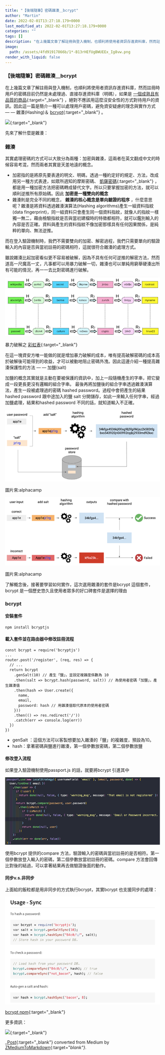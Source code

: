 ```yaml
---
title: "【後端隨筆】密碼雜湊＿bcrypt"
author: "Martin"
date: 2022-02-01T13:27:18.179+0000
last_modified_at: 2022-02-01T13:27:18.179+0000
categories: ""
tags: []
description: "在上幾篇文章了解註冊與登入機制，也順利將使用者資訊存進資料庫，然而註冊時用戶的密碼目前仍然是未處理過、直接存進資料庫（明碼），如果是一個成熟且有品質的商品，絕對不應該用這麼沒安全性的方式對待用戶的資訊。因此這一篇是簡介一種可以處理用戶密碼，避免資安疑慮的理念與實作方式 — —…"
image:
  path: /assets/4fd91917866b/1*-B13rHEfUgBWUEEx_Ig8vw.png
render_with_liquid: false
---
```


### 【後端隨筆】密碼雜湊＿bcrypt

在上幾篇文章了解註冊與登入機制，也順利將使用者資訊存進資料庫，然而註冊時用戶的密碼目前仍然是未處理過、直接存進資料庫（明碼），如果是 [一個成熟且有品質的商品](https://9to5mac.com/2019/04/18/instagram-password-hack-millions/){:target="_blank"} ，絕對不應該用這麼沒安全性的方式對待用戶的資訊。因此這一篇是簡介一種可以處理用戶密碼，避免資安疑慮的理念與實作方式 — — 雜湊\(Hashing\)＆ [bcrypt](https://www.npmjs.com/package/bcryptjs){:target="_blank"} 。


[![](https://static.npmjs.com/338e4905a2684ca96e08c7780fc68412.png)](https://www.npmjs.com/package/bcryptjs){:target="_blank"}


先來了解什麼是雜湊：
### 雜湊

其實處理密碼的方式可以大致分為兩種：加密與雜湊，這兩者在英文翻成中文的時候容易考混，然而兩者其實是天差地遠的概念。
- 加密指的是將原先要表達的明文、明碼，透過一種約定好的規定、方法，改成用另一種方式表達，如眾所週知的摩斯密碼、 [凱薩密碼](https://zh.wikipedia.org/zh-tw/凱撒密碼){:target="_blank"} ，都是用一種加密方法把密碼轉成替代文字。所以只要掌握加密的方法，就可以順利逆推所有原始碼。因此 **加密是一種雙向的概念**
- 雜湊則是完全不同的概念， **雜湊的核心概念是單向驗證的程序** ，什麼意思呢？雜湊是將資料透過雜湊演算法\(Hashing algorithms\)產生一組資料指紋\(data fingerprint\)，同一組資料只會產生同一個資料指紋，就像人的指紋一樣獨一無二，藉由檢驗指紋是否與當初建檔時的特徵都相符，就可以鑑別輸入的內容是否正確。資料與產生的資料指紋不像加密那樣具有任何因果關係，是純粹的單向、無法逆推。


而在登入驗證機制時，我們不需要雙向的加密、解密過程，我們只需要單向的驗證輸入的內容是否與當初註冊的密碼相符，這就很符合雜湊的處理方式。

雖說雜湊比起加密看似更不容易被破解，因為不具有任何可逆推的解密方法，然而道高一尺魔高一丈，凡事都可以用暴力破解一切，雜湊也可以單純用窮舉硬湊出所有可能的情況，再一一去比對密碼進行破解。


![暴力破解之 [彩虹表](https://zh.wikipedia.org/wiki/彩虹表){:target="_blank"}](/assets/4fd91917866b/1*Afg4g-0uV8Dc0HX62u14XA.png)

暴力破解之 [彩虹表](https://zh.wikipedia.org/wiki/彩虹表){:target="_blank"}

在這一塊資安方唯一能做的就是增加暴力破解的成本，唯有提高破解密碼的成本高於破解後可能得到的收益，才可以被動地阻止密碼外洩。因此這邊介紹一種提高雜湊保護性的方法 — — 加鹽\(salt\)

加鹽的概念其實就是主動在要被保護的資訊中，加上一段隨機產生的字串，把它變成一段更長更沒有邏輯的組合字串。
最後再將加鹽後的組合字串透過雜湊演算法，產生一段被處理過的密碼 hashed password。過程中會把產生的結果 hashed password 跟中途加入的鹽 salt 分開儲存，如此一來輸入任何字串，經過加鹽處理，結果和hashed password 不同的話，就知道輸入不正確。


![圖片來:alphacamp](/assets/4fd91917866b/1*-B13rHEfUgBWUEEx_Ig8vw.png)

圖片來:alphacamp


![圖片來:alphacamp](/assets/4fd91917866b/1*kabnhQajPXoakkH1E5BMFg.png)

圖片來:alphacamp

了解概念後，接著要學習如何實作，這次選用雜湊的套件是bcrypt 這個套件，bcrypt 是一個歷史悠久且使用者眾多的好口碑套件是選擇的理由
### bcrypt
#### 安裝套件
```
npm install bcryptjs
```
#### 載入套件並在路由器中修改註冊流程
```
const bcrypt = require('bcryptjs')
...
router.post('/register', (req, res) => {
  // ...
  return bcrypt
    .genSalt(10) // 產生「鹽」，並設定複雜度係數為 10
    .then(salt => bcrypt.hash(password, salt)) // 為使用者密碼「加鹽」，產生雜湊值
    .then(hash => User.create({
      name,
      email,
      password: hash // 用雜湊值取代原本的使用者密碼
    }))
    .then(() => res.redirect('/'))
    .catch(err => console.log(err))
  })
})
```
- genSalt ：這個方法可以客製想要加入雜湊的「鹽」的複雜度，預設為10。
- hash：拿著密碼與鹽進行雜湊，第一個參數放密碼，第二個參數放鹽

#### 修改登入流程

如果登入驗證機制使用passport\.js 的話，就要將bcrypt 引進其中


![](/assets/4fd91917866b/1*4udM5oYiS1e_kTgU6e4mgA.png)


使用bcrypt 提供的compare 方法，驗證輸入的密碼與當初註冊的是否相符。第一個參數放登入輸入的密碼，第二個參數放當初註冊的密碼。compare 方法會回傳比對後的結過，可以拿著結果再去做驗證後面的動作。
#### 同步v\.s\.非同步

上面給的飯粒都是用非同步的方式執行bcrypt，其實bcrypt 也支援同步的處理：


![[bcrypt npm](https://www.npmjs.com/package/bcryptjs){:target="_blank"}](/assets/4fd91917866b/1*3htry7BwqhVxakhgccJ7CQ.png)

[bcrypt npm](https://www.npmjs.com/package/bcryptjs){:target="_blank"}

更多資訊：


[![](https://dotblogsfile.blob.core.windows.net/user/regionbbs/46e48d68-b846-4f3e-9290-5a0c15df09c1/1505992447_14579.png)](https://dotblogs.com.tw/regionbbs/2017/09/21/hashing_is_not_encryption){:target="_blank"}




_[Post](https://medium.com/@martin87713/%E5%BE%8C%E7%AB%AF%E9%9A%A8%E7%AD%86-%E5%AF%86%E7%A2%BC%E9%9B%9C%E6%B9%8A-bcrypt-4fd91917866b){:target="_blank"} converted from Medium by [ZMediumToMarkdown](https://github.com/ZhgChgLi/ZMediumToMarkdown){:target="_blank"}._
